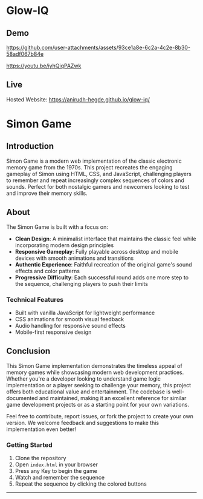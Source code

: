 # Glow-IQ

## Demo
https://github.com/user-attachments/assets/93ce1a8e-6c2a-4c2e-8b30-58adf067b84e

https://youtu.be/iyhQiqPAZwk


## Live
Hosted Website: https://anirudh-hegde.github.io/glow-iq/

# Simon Game

## Introduction
Simon Game is a modern web implementation of the classic electronic memory game from the 1970s. This project recreates the engaging gameplay of Simon using HTML, CSS, and JavaScript, challenging players to remember and repeat increasingly complex sequences of colors and sounds. Perfect for both nostalgic gamers and newcomers looking to test and improve their memory skills.

## About
The Simon Game is built with a focus on:

- **Clean Design**: A minimalist interface that maintains the classic feel while incorporating modern design principles
- **Responsive Gameplay**: Fully playable across desktop and mobile devices with smooth animations and transitions
- **Authentic Experience**: Faithful recreation of the original game's sound effects and color patterns
- **Progressive Difficulty**: Each successful round adds one more step to the sequence, challenging players to push their limits

### Technical Features
- Built with vanilla JavaScript for lightweight performance
- CSS animations for smooth visual feedback
- Audio handling for responsive sound effects
- Mobile-first responsive design

## Conclusion
This Simon Game implementation demonstrates the timeless appeal of memory games while showcasing modern web development practices. Whether you're a developer looking to understand game logic implementation or a player seeking to challenge your memory, this project offers both educational value and entertainment. The codebase is well-documented and maintained, making it an excellent reference for similar game development projects or as a starting point for your own variations.

Feel free to contribute, report issues, or fork the project to create your own version. We welcome feedback and suggestions to make this implementation even better!

### Getting Started
1. Clone the repository
2. Open `index.html` in your browser
3. Press any Key to begin the game
4. Watch and remember the sequence
5. Repeat the sequence by clicking the colored buttons

---
